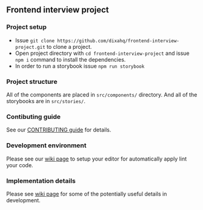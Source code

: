 ## Frontend interview project

### Project setup
- Issue `git clone https://github.com/dixahq/frontend-interview-project.git` to clone a project.
- Open project directory with `cd frontend-interview-project` and issue `npm i` command to install the dependencies.
- In order to run a storybook issue `npm run storybook`

### Project structure
All of the components are placed in `src/components/` directory. And all of the storybooks are in `src/stories/`.

### Contibuting guide
See our [CONTRIBUTING guide](https://github.com/dixahq/frontend-interview-project/blob/master/CONTRIBUTING.md) for details.

### Development environment
Please see our [wiki page](https://github.com/dixahq/agent-interface/wiki/Frontend-developer-environment) to setup your editor for automatically apply lint your code.

### Implementation details
Please see [wiki page](https://github.com/dixahq/frontend-interview-project/wiki/Implementation-details) for some of the potentially useful details in development.
